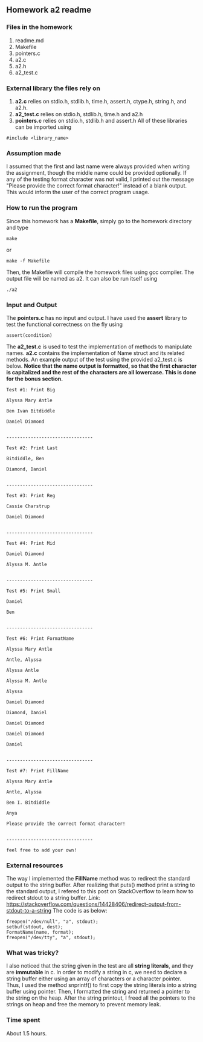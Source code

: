 ## Homework a2 readme

### Files in the homework
1. readme.md
2. Makefile
3. pointers.c
4. a2.c
5. a2.h
6. a2_test.c

### External library the files rely on
1. **a2.c** relies on stdio.h, stdlib.h, time.h, assert.h, ctype.h, string.h, and a2.h.
2. **a2_test.c** relies on stdio.h, stdlib.h, time.h and a2.h
3. **pointers.c** relies on stdio.h, stdlib.h and assert.h
All of these libraries can be imported using 
```
#include <library_name>
```

### Assumption made
I assumed that the first and last name were always provided when writing the assignment,
though the middle name could be provided optionally. If any of the testing format character
was not valid, I printed out the message "Please provide the correct format character!" instead of a blank output. This would inform the user of the correct program usage.

### How to run the program
Since this homework has a **Makefile**, simply go to the homework directory and 
type 
```
make
```
or 
```
make -f Makefile
```
Then, the Makefile will compile the homework files using gcc compiler.
The output file will be named as a2. It can also be run itself using
```
./a2
```

### Input and Output
The **pointers.c** has no input and output. I have used the **assert** library to 
test the functional correctness on the fly using
```
assert(condition)
```

The **a2_test.c** is used to test the implementation of methods to manipulate names.
**a2.c** contains the implementation of Name struct and its related methods. An 
example output of the test using the provided a2_test.c is below. **Notice that the name output is formatted, so that the first character is capitalized and the rest of the characters are all lowercase. This is done for the bonus section.**
```
Test #1: Print Big

Alyssa Mary Antle

Ben Ivan Bitdiddle

Daniel Diamond


--------------------------------

Test #2: Print Last

Bitdiddle, Ben

Diamond, Daniel


--------------------------------

Test #3: Print Reg

Cassie Charstrup

Daniel Diamond


--------------------------------

Test #4: Print Mid

Daniel Diamond

Alyssa M. Antle


--------------------------------

Test #5: Print Small

Daniel

Ben


--------------------------------

Test #6: Print FormatName

Alyssa Mary Antle

Antle, Alyssa

Alyssa Antle

Alyssa M. Antle

Alyssa

Daniel Diamond

Diamond, Daniel

Daniel Diamond

Daniel Diamond

Daniel


--------------------------------

Test #7: Print FillName

Alyssa Mary Antle

Antle, Alyssa

Ben I. Bitdiddle

Anya

Please provide the correct format character!


--------------------------------

feel free to add your own!
```

### External resources
The way I implemented the **FillName** method was to redirect the standard output to the string buffer. After realizing that puts() method print a string to the standard output, I refered to this post on StackOverflow to learn how to redirect stdout to a string buffer. *Link*: https://stackoverflow.com/questions/14428406/redirect-output-from-stdout-to-a-string
The code is as below:
```
freopen("/dev/null", "a", stdout);
setbuf(stdout, dest);
FormatName(name, format);
freopen("/dev/tty", "a", stdout);
```

### What was tricky?
I also noticed that the string given in the test are all **string literals**, and they are **immutable** in c. In order to modify a string in c, we need to declare a string buffer either using an array of characters or a character pointer. Thus, I used the method snprintf() to first copy the string literals into a string buffer using pointer. Then, I formatted the string and returned a pointer to the string on the heap. After the string printout, I freed all the pointers to the strings on heap and free the memory to prevent memory leak.

### Time spent
About 1.5 hours.